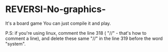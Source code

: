 # REVERSI-No-graphics-
It's a board game
You can just compile it and play.

P.S: if you're using linux, comment the line 318 ( "//" - that's how to comment a line), and delete these same "//" in the line 319 before the word "system".
